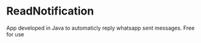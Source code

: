 # ReadNotification

App developed in Java to automaticly reply whatsapp sent messages.
Free for use
